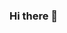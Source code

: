 ### Hi there 👋

<!--
**nicolasrafaeu/nicolasrafaeu** 
.**Nicolas Rafael de olivera walterman**
.Colegio Integral Cardim Porto Alegre
..
-->
